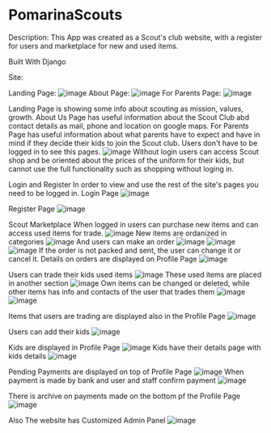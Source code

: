 # PomarinaScouts


Description:
This App was created as a Scout's club website, with a register for users and marketplace for new and used items.

Built With
Django

Site:

Landing Page:
![image](https://user-images.githubusercontent.com/101798668/208144859-bfe13348-8626-49f8-a3d8-6dab0940c49f.png)
About Page:
![image](https://user-images.githubusercontent.com/101798668/208144924-1fc5b6ea-335c-42b8-9bf7-fcc68d50baeb.png)
For Parents Page:
![image](https://user-images.githubusercontent.com/101798668/208144996-15dec0b9-be6c-4b30-b334-e66e9b46d3b2.png)

Landing Page is showing some info about scouting as mission, values, growth. 
About Us Page has useful information about the Scout Club abd contact details as mail, phone and location on google maps. 
For Parents Page has useful information about what parents have to expect and have in mind if they decide their kids to join the Scout club.
Users don't have to be logged in to see this pages.
![image](https://user-images.githubusercontent.com/101798668/208145095-efe66545-3fa7-4d1f-aba9-8dfc419bbd8f.png)
Without login users can access Scout shop and be oriented about the prices of the uniform for their kids, but cannot use the full functionality such as shopping without loging in. 


Login and Register
In order to view and use the rest of the site's pages you need to be logged in.
Login Page
![image](https://user-images.githubusercontent.com/101798668/208160264-0be6de7c-bac4-4d6e-b5a5-8cd5bdf7b29f.png)



Register Page
![image](https://user-images.githubusercontent.com/101798668/208160189-1ecd66be-bc16-4293-9b76-b66f3da425a7.png)



Scout Marketplace
When logged in users can purchase new items and can access used items for trade.
![image](https://user-images.githubusercontent.com/101798668/208160939-ec4256d7-c797-4f2b-ac38-ef3a56900764.png)
New items are ordanized in categories
![image](https://user-images.githubusercontent.com/101798668/208161075-dca55a04-8441-481d-b5b8-206fe6e65893.png)
And users can make an order
![image](https://user-images.githubusercontent.com/101798668/208161189-440a142f-905a-4779-8f5f-999ce77b8cf8.png)
![image](https://user-images.githubusercontent.com/101798668/208161249-6f67df1d-14dc-414f-9946-2822ec5fbe35.png)
![image](https://user-images.githubusercontent.com/101798668/208161471-d7bdbb27-98ad-420c-9d14-30e155fefbfb.png)
If the order is not packed and sent, the user can change it or cancel it.
Details on orders are displayed on Profile Page
![image](https://user-images.githubusercontent.com/101798668/208161939-bfe89cbc-55f6-4a38-ab8a-0ed4b6f2ffa4.png)

Users can trade their kids used items
![image](https://user-images.githubusercontent.com/101798668/208162251-86a87940-c8ac-4ac3-b5dc-552380a51ed3.png)
These used items are placed in another section
![image](https://user-images.githubusercontent.com/101798668/208162386-c754fa42-7dee-4b79-a834-bf084e742ffb.png)
Own items can be changed or deleted, while other items has info and contacts of the user that trades them
![image](https://user-images.githubusercontent.com/101798668/208162618-865c1179-0c14-4812-91f3-a7d6767b888b.png)
![image](https://user-images.githubusercontent.com/101798668/208162671-9bfa7cb5-2852-4822-8768-07f56fa5f9ca.png)

Items that users are trading are displayed also in the Profile Page
![image](https://user-images.githubusercontent.com/101798668/208162998-f2b7d37b-661e-4040-8109-f8c98e0f2dab.png)

Users can add their kids
![image](https://user-images.githubusercontent.com/101798668/208163077-5b68e77d-4647-4c17-aede-0bae6fc861af.png)

Kids are displayed in Profile Page
![image](https://user-images.githubusercontent.com/101798668/208163227-0fda6936-80c0-4781-9540-8f1ba2597ade.png)
Kids have their details page with kids details
![image](https://user-images.githubusercontent.com/101798668/208163318-db7683ff-51b9-494f-bcf3-8a8cb0baf822.png)

Pending Payments are displayed on top of Profile Page
![image](https://user-images.githubusercontent.com/101798668/208167483-6dc2d34d-ed9f-4dd4-818e-70f0bd778232.png)
 When payment is made by bank and user and staff confirm payment
 ![image](https://user-images.githubusercontent.com/101798668/208167615-437ad885-a23a-4b19-b488-9370c77f6a87.png)
 
 There is archive on payments made on the bottom pf the Profile Page
 ![image](https://user-images.githubusercontent.com/101798668/208168046-1a19d68d-f10c-492d-acdd-5cd8c4d675e3.png)

Also The website has Customized Admin Panel
![image](https://user-images.githubusercontent.com/101798668/208169277-687f88eb-f137-4f49-8839-6b425dd13ac3.png)





